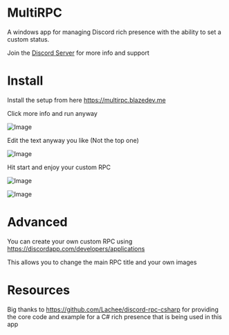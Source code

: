 # MultiRPC
A windows app for managing Discord rich presence with the ability to set a custom status.

Join the [Discord Server](https://discord.gg/WJTYdNb) for more info and support

# Install
Install the setup from here https://multirpc.blazedev.me

Click more info and run anyway 

![Image](https://i.imgur.com/jV9jIte.png)

Edit the text anyway you like (Not the top one)

![Image](https://i.imgur.com/PLrYtwq.png)

Hit start and enjoy your custom RPC

![Image](https://i.imgur.com/RWZYw0L.png)

![Image](https://i.imgur.com/0sq4UW9.png)

# Advanced

You can create your own custom RPC using https://discordapp.com/developers/applications

This allows you to change the main RPC title and your own images

# Resources
Big thanks to https://github.com/Lachee/discord-rpc-csharp for providing the core code 
and example for a C# rich presence that is being used in this app
